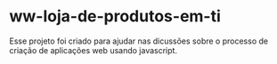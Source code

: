 # ww-loja-de-produtos-em-ti
Esse projeto foi criado para ajudar nas dicussões sobre o processo de criação de aplicações web usando javascript.
